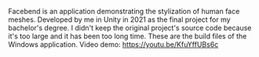 Facebend is an application demonstrating the stylization of human face meshes. Developed by me in Unity in 2021 as the final project for my bachelor's degree. 
I didn't keep the original project's source code because it's too large and it has been too long time. These are the build files of the Windows application.
Video demo: https://youtu.be/KfuYffUBs6c
